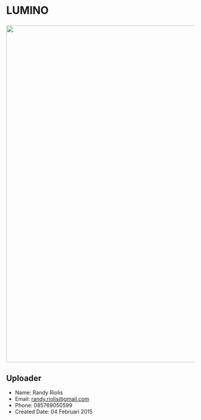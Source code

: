 # LUMINO

### 
<img src="https://raw.github.com/r4nd1/template-cpanel-lumino/master/screenshot.jpg" width="900">

## Uploader
* Name: Randy Riolis
* Email: randy.riolis@gmail.com
* Phone: 085769050599
* Created Date: 04 Februari 2015